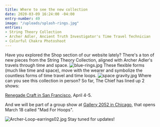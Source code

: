 ```yaml
---
title: Where to see the new collection
date: 2020-03-09 16:24:00 -04:00
entry-number: 49
image: "/uploads/splash-rings.jpg"
entries:
- String Theory Collection
- Archer Adler, Ancient Truth Investigator's Time Travel Technician
- Colorful Chakra Photoshoot
---
```


Have you explored the Shop section of our website lately? There's a ton of new pieces from the String Theory Collection, aligned with Archer Adler's travels through time and space.
![blue-rings.jpg](/uploads/blue-rings.jpg)
These flexible forms (much like time and space), move with the wearer and symbolize the countless forms of time travel and time loops.
![space gravity.jpg](/uploads/space%20gravity.jpg)
Where can you see this collection in person? So far, The Chief has lined up 2 shows:


[Renegade Craft in San Francisco](https://www.renegadecraft.com/city/san-francisco), April 4-5.

And we will be part of a group show at [Gallery 2052 in Chicago](https://www.facebook.com/events/142140277082479/), that opens March 18 called "Mad For Hoops". 

![Archer-Loop-earrings02.jpg](/uploads/Archer-Loop-earrings02.jpg) 
Stay tuned for updates!
